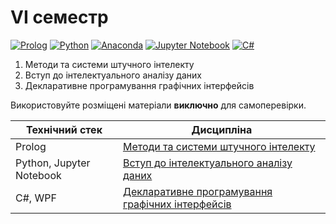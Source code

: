 # VI семестр

[![Prolog](https://img.shields.io/badge/Prolog-darkred?style=for-the-badge&logo=bower&logoColor=white)](#)
[![Python](https://img.shields.io/badge/Python-005494?style=for-the-badge&logo=python&logoColor=yellow)](#)
[![Anaconda](https://img.shields.io/badge/Anaconda-44A833?style=for-the-badge&logo=anaconda&logoColor=white)](#)
[![Jupyter Notebook](https://img.shields.io/badge/Jupyter-F37626?style=for-the-badge&logo=jupyter&logoColor=white)](#)
[![C#](https://img.shields.io/badge/c%23-purple?style=for-the-badge&logo=csharp&logoColor=white)](#)

1. Методи та системи штучного інтелекту
2. Вступ до інтелектуального аналізу даних
3. Декларативне програмування графічних інтерфейсів

Використовуйте розміщені матеріали **виключно** для самоперевірки.


Технічний стек | Дисципліна
-------------- | ----------
Prolog | [Методи та системи штучного інтелекту](./Artificial-Intelligence/)
Python, Jupyter Notebook | [Вступ до інтелектуального аналізу даних](./Data-Mining/)
C#, WPF | [Декларативне програмування графічних інтерфейсів](./Graphical-Interfaces/)